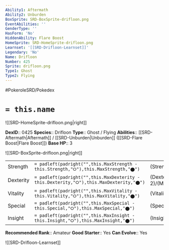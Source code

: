 ```yaml
---
Ability1: Aftermath
Ability2: Unburden
BoxSprite: SRD-BoxSprite-drifloon.png
EventAbilities: ''
GenderType: ''
HasForm: 'No'
HiddenAbility: Flare Boost
HomeSprite: SRD-HomeSprite-drifloon.png
Learnset: '[[SRD-Drifloon-Learnset]]'
Legendary: 'No'
Name: Drifloon
Number: 425
Sprite: drifloon.png
Type1: Ghost
Type2: Flying
---
```


#PokeroleSRD/Pokedex

# `= this.name`

![[SRD-HomeSprite-drifloon.png|right]]

**DexID**:: 0425
**Species**:: Drifloon
**Type**:: Ghost / Flying
**Abilities**:: [[SRD-Aftermath|Aftermath]] / [[SRD-Unburden|Unburden]] ([[SRD-Flare Boost|Flare Boost]])
**Base HP**:: 3

![[SRD-BoxSprite-drifloon.png|right]]

|           |                                                                                        |                                          |
| --------- | -------------------------------------------------------------------------------------- | ---------------------------------------- |
| Strength  | `= padleft(padright("",this.MaxStrength - this.Strength,"⭘"),this.MaxStrength,"⬤")`    | (Strength::2)/(MaxStrength::4)   |
| Dexterity | `= padleft(padright("",this.MaxDexterity - this.Dexterity,"⭘"),this.MaxDexterity,"⬤")` | (Dexterity:: 2)/(MaxDexterity::5) |
| Vitality  | `= padleft(padright("",this.MaxVitality - this.Vitality,"⭘"),this.MaxVitality,"⬤")`    | (Vitality::1)/(MaxVitality::3)   |
| Special   | `= padleft(padright("",this.MaxSpecial - this.Special,"⭘"),this.MaxSpecial,"⬤")`       | (Special::2)/(MaxSpecial::4)     |
| Insight   | `= padleft(padright("",this.MaxInsight - this.Insight,"⭘"),this.MaxInsight,"⬤")`       | (Insight::2)/(MaxInsight::4)     |

**Recommended Rank**:: Amateur
**Good Starter**:: Yes
**Can Evolve**:: Yes

![[SRD-Drifloon-Learnset]]